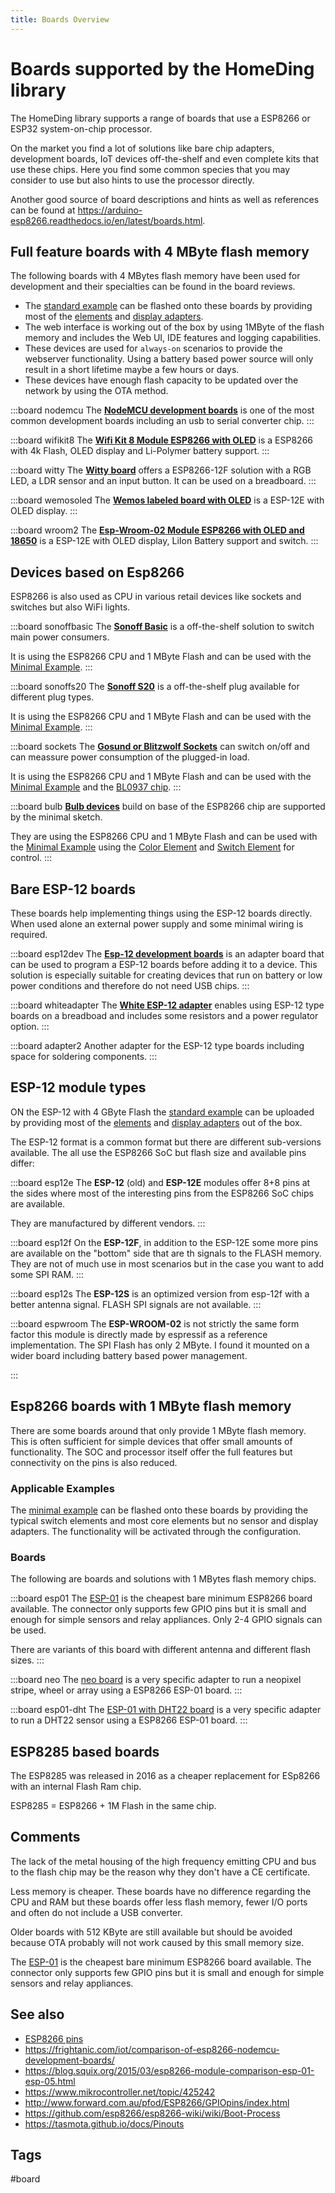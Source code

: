 ```yaml
---
title: Boards Overview
---
```

# Boards supported by the HomeDing library

The HomeDing library supports a range of boards that use a ESP8266 or ESP32 system-on-chip processor.

On the market you find a lot of solutions like bare chip adapters, development boards, IoT devices off-the-shelf and even complete kits that use these chips. Here you find some common species that you may consider to use but also hints to use the processor directly.

Another good source of board descriptions and hints as well as references can be found at <https://arduino-esp8266.readthedocs.io/en/latest/boards.html>.


## Full feature boards with 4 MByte flash memory

The following boards with 4 MBytes flash memory have been used for development and their specialties can be found in the board reviews.

* The [standard example](/examples/standard.md) can be flashed onto these boards by providing most of the [elements](/elements.md) and [display adapters](/displays.md).
* The web interface is working out of the box by using 1MByte of the flash memory and includes the Web UI, IDE features and logging capabilities.
* These devices are used for `always-on` scenarios to provide the webserver functionality. Using a battery based power source will only result in a short lifetime maybe a few hours or days.
* These devices have enough flash capacity to be updated over the network by using the OTA method.

:::board nodemcu
The **[NodeMCU development boards](/boards/nodemcu.md)** is one of the most common development boards including an usb to serial converter chip.
:::

:::board wifikit8
The **[Wifi Kit 8 Module ESP8266 with OLED](/boards/wifikit8.md)** is a ESP8266 with 4k Flash, OLED display and Li-Polymer battery support.
:::

:::board witty
The **[Witty board](/boards/witty.md)** offers a ESP8266-12F solution with a RGB LED, a LDR sensor and an input button. It can be used on a breadboard.
:::

:::board wemosoled
The **[Wemos labeled board with OLED](/boards/wemosoled.md)** is a ESP-12E with OLED display.
:::

:::board wroom2
The **[Esp-Wroom-02 Module ESP8266 with OLED and 18650](/boards/wroom2.md)** is a ESP-12E with OLED display, LiIon Battery support and switch.
:::


## Devices based on Esp8266

ESP8266 is also used as CPU in various retail devices like sockets and switches but also WiFi lights.  

:::board sonoffbasic
The **[Sonoff Basic](/boards/sonoffbasic.md)** is a off-the-shelf solution to switch main power consumers.

It is using the ESP8266 CPU and 1 MByte Flash and can be used with the [Minimal Example](/examples/minimal.md).
:::

:::board sonoffs20
The **[Sonoff S20](/boards/sonoffs20.md)** is a off-the-shelf plug available for different plug types. 

It is using the ESP8266 CPU and 1 MByte Flash and can be used with the [Minimal Example](/examples/minimal.md).
:::

:::board sockets
The **[Gosund or Blitzwolf Sockets](/boards/sockets.md)** can switch on/off and can meassure power consumption
of the plugged-in load.

It is using the ESP8266 CPU and 1 MByte Flash and can be used with the [Minimal Example](/examples/minimal.md)
and the [BL0937 chip](/elements/bl0937.md).
:::

:::board bulb
**[Bulb devices](/boards/bulb.md)** build on base of the ESP8266 chip are supported by the minimal sketch.

They are using the ESP8266 CPU and 1 MByte Flash and can be used with the [Minimal Example](/examples/minimal.md) using 
the [Color Element](/elements/color.md) and [Switch Element](/elements/switch.md) for control.
:::

<!-- ESP8266 Module Series
ESP-07S	 Pin compatible with esp-12, IPEX connector to get greater signal
ESP-01S	 General DIP PTH version, less pin lead out, easy to use
ESP-01M	 Vertical stand on your PCBsave space and better signal
WROOM-02	Most certificated, best design by original Espressif.
ESP-14
-->


## Bare ESP-12 boards

These boards help implementing things using the ESP-12 boards directly.
When used alone an external power supply and some minimal wiring is required.

:::board esp12dev
The **[Esp-12 development boards](/boards/esp12dev.md)** is an adapter board that can be used to program a ESP-12 boards before adding it to a device.
This solution is especially suitable for creating devices that run on battery or low power conditions and therefore do not need USB chips.
:::

:::board whiteadapter
The **[White ESP-12 adapter](/boards/whiteadapter.md)** enables using ESP-12 type boards on a breadboad and includes some resistors and a power regulator option.
:::

:::board adapter2
Another adapter for the ESP-12 type boards including space for soldering components.
:::


## ESP-12 module types

ON the ESP-12 with 4 GByte Flash the [standard example](/examples/standard.md) can be uploaded by providing most of the [elements](/elements.md) and [display adapters](/displays.md) out of the box.

The ESP-12 format is a common format but there are different sub-versions available. The all use the ESP8266 SoC but flash size and available pins differ:

:::board esp12e
The **ESP-12** (old) and **ESP-12E** modules offer 8+8 pins at the sides where most of the interesting pins from the ESP8266 SoC chips are available.

They are manufactured by different vendors.
:::

:::board esp12f
On the **ESP-12F**, in addition to the ESP-12E some more pins are available on the "bottom" side that are th signals to the FLASH memory. They are not of much use in most scenarios but in the case you want to add some SPI RAM.
:::

:::board esp12s
The **ESP-12S** is an optimized version from esp-12f with a better antenna signal. FLASH SPI signals are not available.
::: 

:::board espwroom
The **ESP-WROOM-02** is not strictly the same form factor this module is directly made by espressif as a reference implementation. The SPI Flash has only 2 MByte. I found it mounted on a wider board including battery based power management. 


::: 


## Esp8266 boards with 1 MByte flash memory

There are some boards around that only provide 1 MByte flash memory.
This is often sufficient for simple devices that offer small amounts of functionality.
The SOC and processor itself offer the full features but connectivity on the pins is also reduced.


### Applicable Examples

The [minimal example](/examples/minimal.md) can be flashed onto these boards by providing the typical switch elements and most core elements but no sensor and display adapters. The functionality will be activated through the configuration.

<!-- The [sensor example](/elements/sensors.md) can be flashed onto these boards to create small sensor solutions with a set of available sensor elements and most core elements but no display adapters. The functionality will be activated through the configuration. -->


### Boards

The following are boards and solutions with 1 MBytes flash memory chips.

:::board esp01
The [ESP-01](/boards/esp01.md) is the cheapest bare minimum ESP8266 board available. The connector only supports few GPIO pins but it is small and enough for simple sensors and relay appliances. Only 2-4 GPIO signals can be used.

There are variants of this board with different antenna and different flash sizes.
:::


:::board neo
The [neo board](/boards/neo.md) is a very specific adapter
to run a neopixel stripe, wheel or array using a ESP8266 ESP-01 board.
:::


:::board esp01-dht
The [ESP-01 with DHT22 board](/boards/esp01-dht.md) is a very specific adapter
to run a DHT22 sensor using  a ESP8266 ESP-01 board.
:::


## ESP8285 based boards

The ESP8285 was released in 2016 as a cheaper replacement for ESp8266 with an internal Flash Ram chip.

ESP8285 = ESP8266 + 1M Flash in the same chip.


## Comments 

The lack of the metal housing of the high frequency emitting CPU and bus to the flash chip may be the reason why they don't have a CE certificate.

Less memory is cheaper. These boards have no difference regarding the CPU and RAM but these boards offer less flash memory, fewer I/O ports and often do not include a USB converter.

Older boards with 512 KByte are still available but should be avoided because OTA probably will not work caused by this small memory size.

The [ESP-01](/boards/esp01.md) is the cheapest bare minimum ESP8266 board available. The connector only supports few GPIO pins but it is small and enough for simple sensors and relay appliances.


## See also

* [ESP8266 pins](/boards/pins.md)
* <https://frightanic.com/iot/comparison-of-esp8266-nodemcu-development-boards/>
* <https://blog.squix.org/2015/03/esp8266-module-comparison-esp-01-esp-05.html>
* <https://www.mikrocontroller.net/topic/425242>
* <http://www.forward.com.au/pfod/ESP8266/GPIOpins/index.html>
* <https://github.com/esp8266/esp8266-wiki/wiki/Boot-Process>
* <https://tasmota.github.io/docs/Pinouts>


## Tags

#board